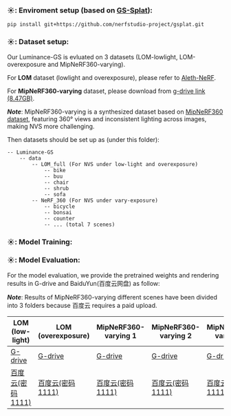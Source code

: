 ### ☀️: Enviroment setup (based on [GS-Splat](https://github.com/nerfstudio-project/gsplat)):
```
pip install git+https://github.com/nerfstudio-project/gsplat.git
```

### ☀️: Dataset setup:
Our Luminance-GS is evluated on 3 datasets (LOM-lowlight, LOM-overexposure and MipNeRF360-varying).

For **LOM** dataset (lowlight and overexposure), please refer to [Aleth-NeRF](https://github.com/cuiziteng/Aleth-NeRF).

For **MipNeRF360-varying** dataset, please download from [g-drive link (8.47GB)](https://drive.google.com/file/d/1x0EHT5z9ZrA6JV7-y8A8ijQNFCRTjVMW/view?usp=sharing).

***Note***: MipNeRF360-varying is a synthesized dataset based on [MipNeRF360 dataset](https://jonbarron.info/mipnerf360/), featuring 360° views and inconsistent lighting across images, making NVS more challenging.

Then datasets should be set up as (under this folder):

```
-- Luminance-GS
    -- data
        -- LOM_full (For NVS under low-light and overexposure)
            -- bike
            -- buu
            -- chair
            -- shrub
            -- sofa
        -- NeRF_360 (For NVS under vary-exposure)
            -- bicycle
            -- bonsai
            -- counter
            -- ... (total 7 scenes)
```

### ☀️: Model Training:



### ☀️: Model Evaluation:
For the model evaluation, we provide the pretrained weights and rendering results in G-drive and BaiduYun(百度云网盘) as follow:

***Note***: Results of MipNeRF360-varying different scenes have been divided into 3 folders because 百度云 requires a paid upload.

| LOM (low-light) | LOM (overexposure) | MipNeRF360-varying 1 | MipNeRF360-varying 2 | MipNeRF360-varying 3 | 
|  ---- |  ---- | ---- | ---- | ----  | 
|  [G-drive](https://drive.google.com/file/d/1Za6WbdZyMfJYPTziDvJj-hmLpQ5sh7TD/view?usp=sharing) | [G-drive](https://drive.google.com/file/d/1bF-tKc_UYRYfRcMvsoe4BzzKmnFVvbPM/view?usp=sharing)  | [G-drive](https://drive.google.com/file/d/1ON4rWEeU578axI5aMbXDFvWig17HO7gh/view?usp=sharing) | [G-drive](https://drive.google.com/file/d/1fkpVjBlsbT4PX73rhYixwig8XUIReg3t/view?usp=sharing)  |  [G-drive](https://drive.google.com/file/d/1MJK-FX3qDDwyj3fXskTFp_Bca-RNRTok/view?usp=sharing) |
|  [百度云(密码 1111)](https://pan.baidu.com/s/1BxaKkQ_7vr1A_AbLFhoYAg)   | [百度云(密码 1111)](https://pan.baidu.com/s/1X8ysXnO4MFGJP_bpPjtmYQ)  | [百度云(密码 1111)](https://pan.baidu.com/s/1wHdbB4GJ9zfixf2NUnijyA) |  [百度云(密码 1111)](https://pan.baidu.com/s/1jflRw246RPwNAgqhpDx2_w) |  [百度云(密码 1111)](https://pan.baidu.com/s/1WbQ1tcJP1xg3F-fdRK-Saw) |



